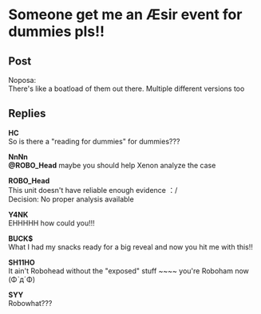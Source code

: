# Someone get me an Æsir event for dummies pls!!
## Post
Noposa:<br>
There's like a boatload of them out there. Multiple different versions too
## Replies
**HC**<br>
So is there a "reading for dummies" for dummies???

**NnNn**<br>
**@ROBO\_Head** maybe you should help Xenon analyze the case

**ROBO_Head**<br>
This unit doesn't have reliable enough evidence ：/<br>
Decision: No proper analysis available

**Y4NK**<br>
EHHHHH how could you!!!

**BUCK$**<br>
What I had my snacks ready for a big reveal and now you hit me with this!!

**SH11HO**<br>
It ain't Robohead without the "exposed" stuff ~~~~ you're Roboham now (ΦˋдˊΦ)

**SYY**<br>
Robowhat???

